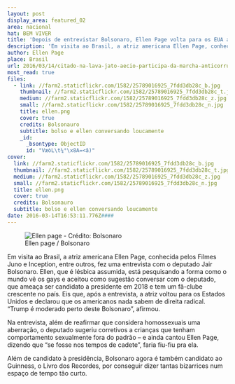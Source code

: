 ```yaml
---
layout: post
display_area: featured_02
area: nacional
hat: BEM VIVER
title: 'Depois de entrevistar Bolsonaro, Ellen Page volta para os EUA achando Trump moderado.'
description: 'Em visita ao Brasil, a atriz americana Ellen Page, conhecida pelos Filmes Juno e Inception, entre outros.'
author: Ellen Page
place: Brasil
url: 2016/03/14/citado-na-lava-jato-aecio-participa-da-marcha-anticorrupcao-pode-rir/
most_read: true
files:
  - link: //farm2.staticflickr.com/1582/25789016925_7fdd3db28c_b.jpg
    thumbnail: //farm2.staticflickr.com/1582/25789016925_7fdd3db28c_t.jpg
    medium: //farm2.staticflickr.com/1582/25789016925_7fdd3db28c_z.jpg
    small: //farm2.staticflickr.com/1582/25789016925_7fdd3db28c_n.jpg
    title: ellen.png
    cover: true
    credits: Bolsonauro
    subtitle: bolso e ellen conversando loucamente
    _id:
      _bsontype: ObjectID
      id: "VæòL\t¼°\x8A=<â)"
cover:
  link: //farm2.staticflickr.com/1582/25789016925_7fdd3db28c_b.jpg
  thumbnail: //farm2.staticflickr.com/1582/25789016925_7fdd3db28c_t.jpg
  medium: //farm2.staticflickr.com/1582/25789016925_7fdd3db28c_z.jpg
  small: //farm2.staticflickr.com/1582/25789016925_7fdd3db28c_n.jpg
  title: ellen.png
  cover: true
  credits: Bolsonauro
  subtitle: bolso e ellen conversando loucamente
date: 2016-03-14T16:53:11.776Z####
---
```

<figure class="image"><img alt="Ellen page - Crédito: Bolsonaro" src="//farm2.staticflickr.com/1502/25693516351_d61fe119ed_b.jpg" />
<figcaption>Ellen page / Bolsonaro</figcaption>
</figure>

<p>Em visita ao Brasil, a atriz americana Ellen Page, conhecida pelos Filmes Juno e Inception, entre outros, fez uma entrevista com o deputado Jair Bolsonaro. Ellen, que &eacute; l&eacute;sbica assumida, est&aacute; pesquisando a forma como o mundo v&ecirc; os gays e aceitou como sugest&atilde;o conversar com o deputado, que amea&ccedil;a ser candidato a presidente em 2018 e tem um f&atilde;-clube crescente no pa&iacute;s. Eis que, ap&oacute;s a entrevista, a atriz voltou para os Estados Unidos e declarou que os americanos nada sabem de direita radical. &ldquo;Trump &eacute; moderado perto deste Bolsonaro&rdquo;, afirmou.</p>

<p>Na entrevista, al&eacute;m de reafirmar que considera homossexuais uma aberra&ccedil;&atilde;o, o deputado sugeriu corretivos a crian&ccedil;as que tenham comportamento sexualmente fora do padr&atilde;o &ndash; e ainda cantou Ellen Page, dizendo que &ldquo;se fosse nos tempos de cadete&rdquo;, faria fiu-fiu pra ela.</p>

<p>Al&eacute;m de candidato &agrave; presid&ecirc;ncia, Bolsonaro agora &eacute; tamb&eacute;m candidato ao Guinness, o Livro dos Recordes, por conseguir dizer tantas bizarrices num espa&ccedil;o de tempo t&atilde;o curto.</p>

